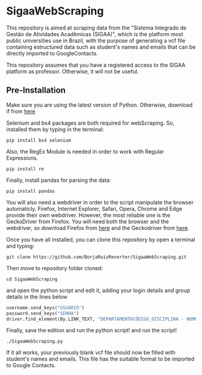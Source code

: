 # SigaaWebScraping
This repository is aimed at scraping data from the "Sistema Integrado de Gestão de Atividades Acadêmicas (SIGAA)", which is the platform most public universities use in Brazil, with the purpose of generating a vcf file containing estructured data such as student's names and emails that can be directly imported to GoogleContacts.

This repository assumes that you have a registered access to the SIGAA platform as professor. Otherwise, it will not be useful.

## Pre-Installation
Make sure you are using the latest version of Python. Otherwise, download if from [here](https://www.python.org/downloads/)

Selenium and bs4 packages are both required for webScraping. So, installed them by typing in the terminal:
```shell
pip install bs4 selenium
```

Also, the RegEx Module is needed in order to work with Regular Expressions.
```shell
pip install re
```
Finally, install pandas for parsing the data:
```shell
pip install pandas
```
You will also need a webdriver in order to the script manipulate the browser automaticly. Firefox, Internet Explorer, Safari, Opera, Chrome and Edge provide their own webdriver. However, the most reliable one is the GeckoDriver from Firefox. You will need both the browser and the webdriver, so download Firefox from [here](https://www.mozilla.org/en-US/firefox/new/) and the Geckodriver from [here](https://github.com/mozilla/geckodriver/releases/download/v0.30.0/geckodriver-v0.30.0-win64.zip).

Once you have all installed, you can clone this repository by open a terminal and typing:
```shell
git clone https://github.com/BorjaRuizReverter/SigaaWebScraping.git
```

Then move to repository folder cloned:
```shell
cd SigaaWebScraping
```
and open the python script and edit it, adding your login details and group details in the lines below
```python
username.send_keys("USUARIO")
password.send_keys("SENHA")
driver.find_element(By.LINK_TEXT, "DEPARTAMENTOCÓDIGO_DISCIPLINA - NOME_DISCIPLINA - TURMA").click()
```

Finally, save the edition and run the python script!
and run the script!
```shell
./SigaaWebScraping.py
```

If it all works, your previously blank vcf file should now be filled with student's names and emails. This file has the suitable format to be imported to Google Contacts. 
